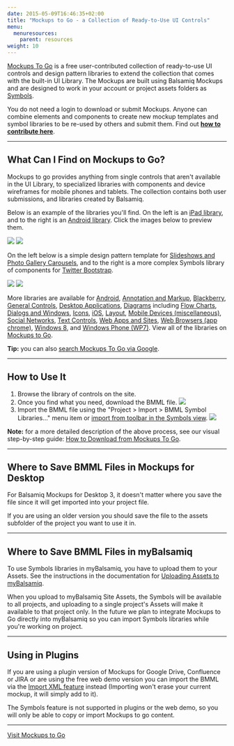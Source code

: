 ```yaml
---
date: 2015-05-09T16:46:35+02:00
title: "Mockups to Go - a Collection of Ready-to-Use UI Controls"
menu:
  menuresources:
    parent: resources
weight: 10
---
```


[Mockups To Go](https://mockupstogo.mybalsamiq.com) is a free user-contributed collection of ready-to-use UI controls and design pattern libraries to extend the collection that comes with the built-in UI Library. The Mockups are built using Balsamiq Mockups and are designed to work in your account or project assets folders as [Symbols](https://docs.balsamiq.com/desktop/symbols/).

You do not need a login to download or submit Mockups. Anyone can combine elements and components to create new mockup templates and symbol libraries to be re-used by others and submit them. Find out [**how to contribute here**](https://mockupstogo.mybalsamiq.com/projects/aboutmtg/Contributing).

* * *

## What Can I Find on Mockups to Go?

Mockups to go provides anything from single controls that aren't available in the UI Library, to specialized libraries with components and device wireframes for mobile phones and tablets. The collection contains both user submissions, and libraries created by Balsamiq.

Below is an example of the libraries you'll find. On the left is an [iPad library](https://mockupstogo.mybalsamiq.com/projects/ios/iPad+Controls), and to the right is an [Android library](https://mockupstogo.mybalsamiq.com/projects/android/Android+4+Controls). Click the images below to preview them.

[![](https://mockupstogo.mybalsamiq.com/projects/ios/iPad+Controls.png)](https://mockupstogo.mybalsamiq.com/projects/ios/iPad+Controls.png) [![](https://mockupstogo.mybalsamiq.com/projects/android/Android+4+Controls.png)](https://mockupstogo.mybalsamiq.com/projects/android/Android+4+Controls.png)

On the left below is a simple design pattern template for [Slideshows and Photo Gallery Carousels](https://mockupstogo.mybalsamiq.com/projects/controls/Slideshows+and+Photo+Galleries), and to the right is a more complex Symbols library of components for [Twitter Bootstrap](https://mockupstogo.mybalsamiq.com/projects/web/Bootstrap).

[![](https://mockupstogo.mybalsamiq.com/projects/controls/Slideshows+and+Photo+Galleries.png)](https://mockupstogo.mybalsamiq.com/projects/controls/Slideshows+and+Photo+Galleries.png) [![](https://mockupstogo.mybalsamiq.com/projects/web/Bootstrap.png)](https://mockupstogo.mybalsamiq.com/projects/web/Bootstrap.png)

More libraries are available for [Android](https://mockupstogo.mybalsamiq.com/projects/android), [Annotation and Markup](https://mockupstogo.mybalsamiq.com/projects/annotation), [Blackberry](https://mockupstogo.mybalsamiq.com/projects/blackberry), [General Controls](https://mockupstogo.mybalsamiq.com/projects/controls), [Desktop Applications](https://mockupstogo.mybalsamiq.com/projects/desktopapplications), [Diagrams](https://mockupstogo.mybalsamiq.com/projects/diagrams) including [Flow Charts](https://mockupstogo.mybalsamiq.com/projects/diagrams/Flow+Charts), [Dialogs and Windows](https://mockupstogo.mybalsamiq.com/projects/dialogs), [Icons](https://mockupstogo.mybalsamiq.com/projects/icons), [iOS](https://mockupstogo.mybalsamiq.com/projects/ios), [Layout](https://mockupstogo.mybalsamiq.com/projects/layout), [Mobile Devices (miscellaneous)](https://mockupstogo.mybalsamiq.com/projects/mobiledevices), [Social Networks](https://mockupstogo.mybalsamiq.com/projects/social), [Text Controls](https://mockupstogo.mybalsamiq.com/projects/text), [Web Apps and Sites](https://mockupstogo.mybalsamiq.com/projects/web), [Web Browsers (app chrome)](https://mockupstogo.mybalsamiq.com/projects/browsers), [Windows 8](https://mockupstogo.mybalsamiq.com/projects/windows8), and [Windows Phone (WP7)](https://mockupstogo.mybalsamiq.com/projects/wp7). View all of the libraries on [Mockups to Go](https://mockupstogo.mybalsamiq.com).

**Tip:** you can also [search Mockups To Go via Google](https://www.google.com/?q=site:mockupstogo.mybalsamiq.com).

* * *

## How to Use It

1.  Browse the library of controls on the site.
2.  Once you find what you need, download the BMML file. ![](https://media.balsamiq.com/img/support/guides/How_to_Download_from_Mockups_To_Go/media_1380039071750.png)
3.  Import the BMML file using the "Project > Import > BMML Symbol Libraries..." menu item or [import from toolbar in the Symbols view](https://docs.balsamiq.com/desktop/symbols/#importing-symbols). ![](https://media.balsamiq.com/img/support/docs/m4d/b3/symbols-import.png)

**Note:** for a more detailed description of the above process, see our visual step-by-step guide: [How to Download from Mockups To Go](/tutorials/mockupstogo/).

* * *

## Where to Save BMML Files in Mockups for Desktop

For Balsamiq Mockups for Desktop 3, it doesn't matter where you save the file since it will get imported into your project file.

If you are using an older version you should save the file to the assets subfolder of the project you want to use it in.

* * *

## Where to Save BMML Files in myBalsamiq

To use Symbols libraries in myBalsamiq, you have to upload them to your Assets. See the instructions in the documentation for [Uploading Assets to myBalsamiq](https://docs.balsamiq.com/mybalsamiq/assets/).

When you upload to myBalsamiq Site Assets, the Symbols will be available to all projects, and uploading to a single project's Assets will make it available to that project only. In the future we plan to integrate Mockups to Go directly into myBalsamiq so you can import Symbols libraries while you're working on project.

* * *

## Using in Plugins

If you are using a plugin version of Mockups for Google Drive, Confluence or JIRA or are using the free web demo version you can import the BMML via the [Import XML feature](/plugins/importtoatlassian/#import-confluence-jira) instead (Importing won't erase your current mockup, it will simply add to it).

The Symbols feature is not supported in plugins or the web demo, so you will only be able to copy or import Mockups to go content.

* * *

[Visit Mockups to Go](https://mockupstogo.mybalsamiq.com)
